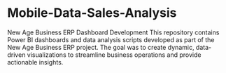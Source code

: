 # Mobile-Data-Sales-Analysis
New Age Business ERP Dashboard Development This repository contains Power BI dashboards and data analysis scripts developed as part of the New Age Business ERP project. The goal was to create dynamic, data-driven visualizations to streamline business operations and provide actionable insights.
